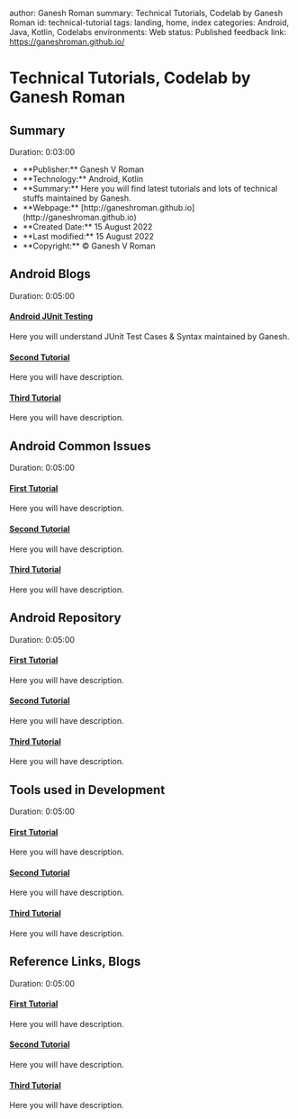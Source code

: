 author: Ganesh Roman
summary: Technical Tutorials, Codelab by Ganesh Roman
id: technical-tutorial
tags: landing, home, index
categories: Android, Java, Kotlin, Codelabs
environments: Web
status: Published
feedback link: https://ganeshroman.github.io/

# Technical Tutorials, Codelab by Ganesh Roman


## Summary 
Duration: 0:03:00


<ul>
<li> **Publisher:**  Ganesh V Roman 
<li> **Technology:**  Android, Kotlin 
<li> **Summary:**  Here you will find latest tutorials and lots of technical stuffs maintained by Ganesh.
<li> **Webpage:**  [http://ganeshroman.github.io](http://ganeshroman.github.io)
<li> **Created Date:** 15 August 2022
<li> **Last modified:** 15 August 2022 
<li> **Copyright:** © Ganesh V Roman 
</ul>




## Android Blogs 
Duration: 0:05:00


#### [Android JUnit Testing](http://ganeshroman.github.io/blogs/2/android-j-unit-testing/index.html#0)
Here you will understand JUnit Test Cases & Syntax maintained by Ganesh.


#### [Second Tutorial](https://ganeshroman.github.io/)
Here you will have description.


#### [Third Tutorial](https://ganeshroman.github.io/)
Here you will have description.





## Android Common Issues
Duration: 0:05:00

#### [First Tutorial](https://ganeshroman.github.io/)
Here you will have description.


#### [Second Tutorial](https://ganeshroman.github.io/)
Here you will have description.


#### [Third Tutorial](https://ganeshroman.github.io/)
Here you will have description.








## Android Repository
Duration: 0:05:00


#### [First Tutorial](https://ganeshroman.github.io/)
Here you will have description.


#### [Second Tutorial](https://ganeshroman.github.io/)
Here you will have description.


#### [Third Tutorial](https://ganeshroman.github.io/)
Here you will have description.







## Tools used in Development
Duration: 0:05:00

#### [First Tutorial](https://ganeshroman.github.io/)
Here you will have description.


#### [Second Tutorial](https://ganeshroman.github.io/)
Here you will have description.


#### [Third Tutorial](https://ganeshroman.github.io/)
Here you will have description.








## Reference Links, Blogs
Duration: 0:05:00

#### [First Tutorial](https://ganeshroman.github.io/)
Here you will have description.


#### [Second Tutorial](https://ganeshroman.github.io/)
Here you will have description.


#### [Third Tutorial](https://ganeshroman.github.io/)
Here you will have description.








